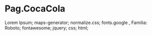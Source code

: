 # Pag.CocaCola
Lorem Ipsum;
maps-generator;
normalize.css;
fonts.google , Familia: Roboto;
fontawesome;
jquery;
css;
html;
